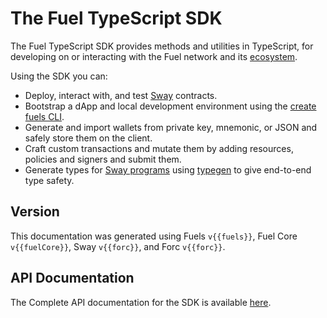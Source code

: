 <script setup>
  import { data } from './versions.data'
  const { forc, fuels, fuelCore } = data
  const url = `https://docs.fuel.network/docs/forc/`
  const logoSrc = './fuel-logo.png'
</script>

# The Fuel TypeScript SDK

The Fuel TypeScript SDK provides methods and utilities in TypeScript, for developing on or interacting with the Fuel network and its [ecosystem](https://docs.fuel.network/docs/intro/what-is-fuel/).

Using the SDK you can:

- Deploy, interact with, and test [Sway](https://docs.fuel.network/docs/sway/) contracts.
- Bootstrap a dApp and local development environment using the [create fuels CLI](https://docs.fuel.network/docs/fuels-ts/creating-a-fuel-dapp/).
- Generate and import wallets from private key, mnemonic, or JSON and safely store them on the client.
- Craft custom transactions and mutate them by adding resources, policies and signers and submit them.
- Generate types for [Sway programs](https://docs.fuel.network/docs/sway/sway-program-types/) using [typegen](https://docs.fuel.network/docs/fuels-ts/fuels-cli/abi-typegen/) to give end-to-end type safety.

## Version

This documentation was generated using Fuels `v{{fuels}}`, Fuel Core `v{{fuelCore}}`, Sway `v{{forc}}`, and Forc `v{{forc}}`.

## API Documentation

The Complete API documentation for the SDK is available [here](https://fuels-ts-docs-api.vercel.app/).
